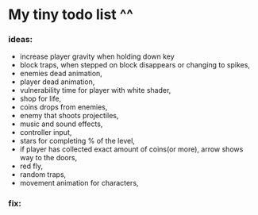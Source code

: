  # My tiny todo list ^^
 ### ideas:
 - increase player gravity when holding down key
 - block traps, when stepped on block disappears or changing to spikes,
 - enemies dead animation,
 - player dead animation,
 - vulnerability time for player with white shader,
 - shop for life,
 - coins drops from enemies,
 - enemy that shoots projectiles,
 - music and sound effects,
 - controller input,
 - stars for completing % of the level,
 - if player has collected exact amount of coins(or more), arrow shows way to the doors,
 - red fly,
 - random traps,
 - movement animation for characters,


 ### fix:

